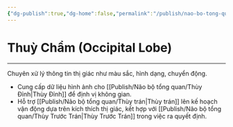 ```yaml
---
{"dg-publish":true,"dg-home":false,"permalink":"/publish/nao-bo-tong-quan/thuy-cham/","dgPassFrontmatter":true,"noteIcon":"","updated":"2025-01-12T15:20:38.481+07:00"}
---
```


# Thuỳ Chẩm (Occipital Lobe)
---

Chuyên xử lý thông tin thị giác như màu sắc, hình dạng, chuyển động.

- Cung cấp dữ liệu hình ảnh cho [[Publish/Não bộ tổng quan/Thùy Đỉnh\|Thùy Đỉnh]] để định vị không gian.
- Hỗ trợ [[Publish/Não bộ tổng quan/Thùy trán\|Thùy trán]] lên kế hoạch vận động dựa trên kích thích thị giác, kết hợp với [[Publish/Não bộ tổng quan/Thùy Trước Trán\|Thùy Trước Trán]] trong việc ra quyết định.
